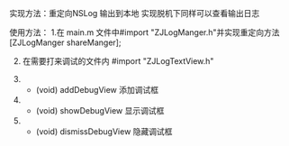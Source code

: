实现方法：重定向NSLog 输出到本地 实现脱机下同样可以查看输出日志

使用方法：
1.在 main.m 文件中#import "ZJLogManger.h"并实现重定向方法 [ZJLogManger shareManger];


2. 在需要打来调试的文件内 #import "ZJLogTextView.h"


3.  + (void) addDebugView 添加调试框


4.  - (void) showDebugView 显示调试框


5.  - (void) dismissDebugView 隐藏调试框


